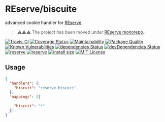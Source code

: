 # REserve/**biscuite**
advanced cookie handler for [REserve](https://npmjs.com/package/reserve).

> ⚠⚠⚠ The project has been moved under [REserve monorepo](https://github.com/ArnaudBuchholz/reserve).

[![Travis-CI](https://travis-ci.org/ArnaudBuchholz/reserve-biscuit.svg?branch=master)](https://travis-ci.org/ArnaudBuchholz/reserve-biscuit#)
[![Coverage Status](https://coveralls.io/repos/github/ArnaudBuchholz/reserve-biscuit/badge.svg?branch=master)](https://coveralls.io/github/ArnaudBuchholz/reserve-biscuit?branch=master)
[![Maintainability](https://api.codeclimate.com/v1/badges/db4a65b788857cd2730b/maintainability)](https://codeclimate.com/github/ArnaudBuchholz/reserve-biscuit/maintainability)
[![Package Quality](https://npm.packagequality.com/shield/reserve-biscuit.svg)](https://packagequality.com/#?package=reserve-biscuit)
[![Known Vulnerabilities](https://snyk.io/test/github/ArnaudBuchholz/reserve-biscuit/badge.svg?targetFile=package.json)](https://snyk.io/test/github/ArnaudBuchholz/reserve-biscuit?targetFile=package.json)
[![dependencies Status](https://david-dm.org/ArnaudBuchholz/reserve-biscuit/status.svg)](https://david-dm.org/ArnaudBuchholz/reserve-biscuit)
[![devDependencies Status](https://david-dm.org/ArnaudBuchholz/reserve-biscuit/dev-status.svg)](https://david-dm.org/ArnaudBuchholz/reserve-biscuit?type=dev)
[![reserve](https://badge.fury.io/js/reserve-biscuit.svg)](https://www.npmjs.org/package/reserve-biscuit)
[![reserve](http://img.shields.io/npm/dm/reserve-biscuit.svg)](https://www.npmjs.org/package/reserve-biscuit)
[![install size](https://packagephobia.now.sh/badge?p=reserve-biscuit)](https://packagephobia.now.sh/result?p=reserve-biscuit)
[![MIT License](https://img.shields.io/badge/License-MIT-yellow.svg)](https://opensource.org/licenses/MIT)

## Usage

```json
{
  "handlers": {
    "biscuit": "reserve-biscuit"
  },
  "mappings": [{
    
    "biscuit": "*"
  }]
}
```
